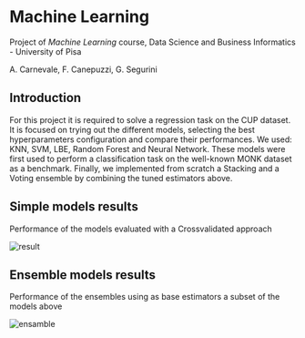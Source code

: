 # Machine Learning
Project of *Machine Learning* course, Data Science and Business Informatics - University of Pisa

A. Carnevale, F. Canepuzzi, G. Segurini

## Introduction
For this project it is required to solve a regression task on the CUP dataset. It is focused on
trying out the different models, selecting the best hyperparameters configuration and compare
their performances. We used: KNN, SVM, LBE, Random Forest and Neural Network. These
models were first used to perform a classification task on the well-known MONK dataset as
a benchmark. Finally, we implemented from scratch a Stacking and a Voting ensemble by
combining the tuned estimators above.

## Simple models results
Performance of the models evaluated with a Crossvalidated approach

![result](https://user-images.githubusercontent.com/63819344/179366228-9462cead-cd7a-4b0a-a2b9-23bc16a13674.png)

## Ensemble models results

Performance of the ensembles using as base estimators a subset of the models above

![ensamble](https://user-images.githubusercontent.com/63819344/179366242-b271fd0c-8d51-41f1-a733-f397e83c2a0d.png)
